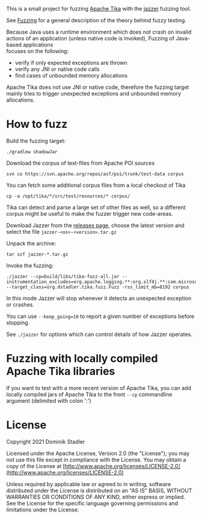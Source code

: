 This is a small project for fuzzing [Apache Tika](https://tika.apache.org/) with the [jazzer](https://github.com/CodeIntelligenceTesting/jazzer) fuzzing tool.

See [Fuzzing](https://en.wikipedia.org/wiki/Fuzzing) for a general description of the theory behind fuzzy testing.

Because Java uses a runtime environment which does not crash on invalid actions of an 
application (unless native code is invoked), Fuzzing of Java-based applications  
focuses on the following:

* verify if only expected exceptions are thrown
* verify any JNI or native code calls 
* find cases of unbounded memory allocations

Apache Tika does not use JNI or native code, therefore the fuzzing target mainly
tries to trigger unexpected exceptions and unbounded memory allocations.

# How to fuzz

Build the fuzzing target:

    ./gradlew shadowJar

Download the corpus of test-files from Apache POI sources

    svn co https://svn.apache.org/repos/asf/poi/trunk/test-data corpus

You can fetch some additional corpus files from a local checkout of Tika

    cp -a /opt/tika/*/src/test/resources/* corpus/

Tika can detect and parse a large set of other files as well, so a different corpus
might be useful to make the fuzzer trigger new code-areas.

Download Jazzer from the [releases page](https://github.com/CodeIntelligenceTesting/jazzer/releases), 
choose the latest version and select the file `jazzer-<os>-<version>.tar.gz`

Unpack the archive:

    tar xzf jazzer-*.tar.gz

Invoke the fuzzing:

    ./jazzer --cp=build/libs/tika-fuzz-all.jar --instrumentation_excludes=org.apache.logging.**:org.slf4j.**:com.microsoft.schemas.**:org.openxmlformats.schemas.**:org.apache.xmlbeans.**:com.google.protobuf.**:com.google.common.**:ucar.nc2.**:org.mozilla.universalchardet.**:org.jdom2.**:javax.activation.**:javax.xml.bind.**:com.sun.** --target_class=org.dstadler.tika.fuzz.Fuzz -rss_limit_mb=8192 corpus

In this mode Jazzer will stop whenever it detects an unexpected exception
or crashes.

You can use `--keep_going=10` to report a given number of exceptions before stopping.

See `./jazzer` for options which can control details of how Jazzer operates.

# Fuzzing with locally compiled Apache Tika libraries

If you want to test with a more recent version of Apache Tika, you can add 
locally compiled jars of Apache Tika to the front `--cp` commandline argument (delimited with colon ':')

# License

Copyright 2021 Dominik Stadler

Licensed under the Apache License, Version 2.0 (the "License");
you may not use this file except in compliance with the License.
You may obtain a copy of the License at [http://www.apache.org/licenses/LICENSE-2.0](http://www.apache.org/licenses/LICENSE-2.0)

Unless required by applicable law or agreed to in writing, software
distributed under the License is distributed on an "AS IS" BASIS,
WITHOUT WARRANTIES OR CONDITIONS OF ANY KIND, either express or implied.
See the License for the specific language governing permissions and
limitations under the License.
